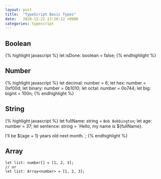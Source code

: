 ```yaml
---
layout: post
title:  "TypeScript Basic Types"
date:   2020-12-22 13:20:12 +0900
categories: typescript
---
```


## Boolean

{% highlight javascript %}
let isDone: boolean = false;
{% endhighlight %}

## Number

{% highlight javascript %}
let decimal: number = 6;
let hex: number = 0xf00d;
let binary: number = 0b1010;
let octal: number = 0o744;
let big: bigint = 100n;
{% endhighlight %}

## String

{% highlight javascript %}
let fullName: string = `Bob Bobbington`;
let age: number = 37;
let sentence: string = `Hello, my name is ${fullName}.

I'll be ${age + 1} years old next month.`;
{% endhighlight %}

## Array

```
let list: number[] = [1, 2, 3];
// or
let list: Array<number> = [1, 2, 3];
```

[jekyll-docs]: https://jekyllrb.com/docs/home
[jekyll-gh]:   https://github.com/jekyll/jekyll
[jekyll-talk]: https://talk.jekyllrb.com/

